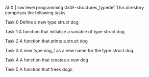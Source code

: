 ALX | low level programming 0x0E-structures_typedef
This direstory comprises the following tasks

Task 0
Define a new type struct dog

Task 1
A function that initialize a variable of type struct dog

Task 2
A function that prints a struct dog

Task 3
A new type dog_t as a new name for the type struct dog.

Task 4
A function that creates a new dog.

Task 5
A function that frees dogs.

